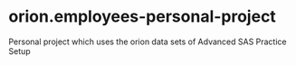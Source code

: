 # orion.employees-personal-project
Personal project which uses the orion data sets of Advanced SAS Practice Setup
